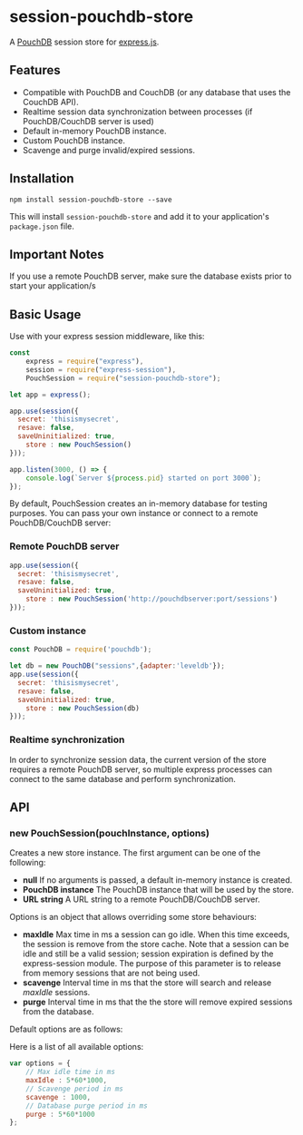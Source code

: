 # session-pouchdb-store

A [PouchDB](https://pouchdb.com/) session store for [express.js](http://expressjs.com/).

## Features
* Compatible with PouchDB and CouchDB (or any database that uses the CouchDB API).
* Realtime session data synchronization between processes (if PouchDB/CouchDB server is used)
* Default in-memory PouchDB instance.
* Custom PouchDB instance.
* Scavenge and purge invalid/expired sessions.

## Installation
```
npm install session-pouchdb-store --save
```
This will install `session-pouchdb-store` and add it to your application's `package.json` file.


## Important Notes

If you use a remote PouchDB server, make sure the database exists prior to start your application/s

## Basic Usage

Use with your express session middleware, like this:
```js
const
	express = require("express"),
	session = require("express-session"),
	PouchSession = require("session-pouchdb-store");

let app = express();

app.use(session({
  secret: 'thisismysecret',
  resave: false,
  saveUninitialized: true,
	store : new PouchSession()
}));

app.listen(3000, () => {
	console.log(`Server ${process.pid} started on port 3000`);
});
```
By default, PouchSession creates an in-memory database for testing purposes. You can pass your own instance or connect to a remote PouchDB/CouchDB server:

### Remote PouchDB server
```js
app.use(session({
  secret: 'thisismysecret',
  resave: false,
  saveUninitialized: true,
	store : new PouchSession('http://pouchdbserver:port/sessions')
}));
```

### Custom instance
```js
const PouchDB = require('pouchdb');

let db = new PouchDB("sessions",{adapter:'leveldb'});
app.use(session({
  secret: 'thisismysecret',
  resave: false,
  saveUninitialized: true,
	store : new PouchSession(db)
}));
```
### Realtime synchronization
In order to synchronize session data, the current version of the store requires a remote PouchDB server, so multiple express processes can connect to the same database and perform synchronization.

## API
### new PouchSession(pouchInstance, options)
Creates a new store instance. The first argument can be one of the following:
* **null** If no arguments is passed, a default in-memory instance is created.
* **PouchDB instance** The PouchDB instance that will be used by the store.
* **URL string** A URL string to a remote PouchDB/CouchDB server.

Options is an object that allows overriding some store behaviours:
* **maxIdle** Max time in ms a session can go idle. When this time exceeds, the session is remove from the store cache. Note that a session can be idle and still be a valid session; session expiration is defined by the express-session module. The purpose of this parameter is to release from memory sessions that are not being used.
* **scavenge** Interval time in ms that the store will search and release *maxIdle* sessions.
* **purge** Interval time in ms that the the store will remove expired sessions from the database.

Default options are as follows:

Here is a list of all available options:
```js
var options = {
	// Max idle time in ms
	maxIdle : 5*60*1000,
	// Scavenge period in ms
	scavenge : 1000,
	// Database purge period in ms					
	purge : 5*60*1000			
};
```
